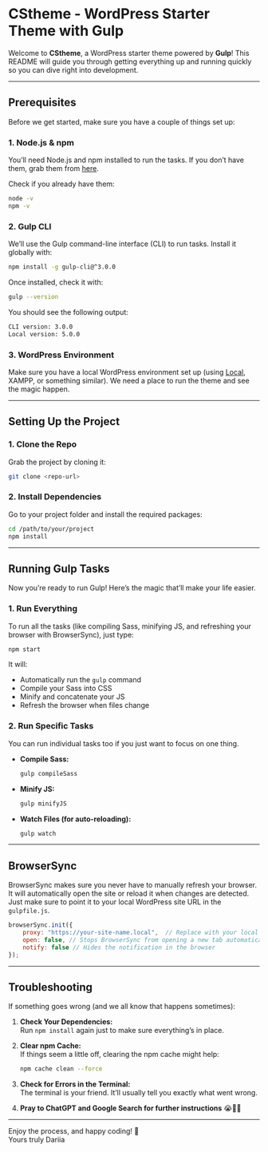 # CStheme - WordPress Starter Theme with Gulp

Welcome to **CStheme**, a WordPress starter theme powered by **Gulp**! This README will guide you through getting everything up and running quickly so you can dive right into development.

---

## Prerequisites

Before we get started, make sure you have a couple of things set up:

### 1. **Node.js & npm**
You’ll need Node.js and npm installed to run the tasks. If you don’t have them, grab them from [here](https://nodejs.org/).

Check if you already have them:

```bash
node -v
npm -v
````

### 2. **Gulp CLI**

We’ll use the Gulp command-line interface (CLI) to run tasks. Install it globally with:

```bash
npm install -g gulp-cli@^3.0.0
```

Once installed, check it with:

```bash
gulp --version
```

You should see the following output:

```bash
CLI version: 3.0.0
Local version: 5.0.0
```


### 3. **WordPress Environment**

Make sure you have a local WordPress environment set up (using [Local](https://localwp.com/), XAMPP, or something similar). We need a place to run the theme and see the magic happen.

---

## Setting Up the Project

### 1. **Clone the Repo**

Grab the project by cloning it:

```bash
git clone <repo-url>
```

### 2. **Install Dependencies**

Go to your project folder and install the required packages:

```bash
cd /path/to/your/project
npm install
```

---

## Running Gulp Tasks

Now you’re ready to run Gulp! Here’s the magic that’ll make your life easier.

### 1. **Run Everything**

To run all the tasks (like compiling Sass, minifying JS, and refreshing your browser with BrowserSync), just type:

```bash
npm start
```

It will:

- Automatically run the `gulp` command
- Compile your Sass into CSS
- Minify and concatenate your JS
- Refresh the browser when files change

### 2. **Run Specific Tasks**

You can run individual tasks too if you just want to focus on one thing.

- **Compile Sass:**

  ```bash
  gulp compileSass
  ```

- **Minify JS:**

  ```bash
  gulp minifyJS
  ```

- **Watch Files (for auto-reloading):**

  ```bash
  gulp watch
  ```

---

## BrowserSync

BrowserSync makes sure you never have to manually refresh your browser. It will automatically open the site or reload it when changes are detected. Just make sure to point it to your local WordPress site URL in the `gulpfile.js`.

```javascript
browserSync.init({
    proxy: "https://your-site-name.local",  // Replace with your local WordPress URL
    open: false, // Stops BrowserSync from opening a new tab automatically
    notify: false // Hides the notification in the browser
});
```

---

## Troubleshooting

If something goes wrong (and we all know that happens sometimes):

1. **Check Your Dependencies:**\
   Run `npm install` again just to make sure everything’s in place.

2. **Clear npm Cache:**\
   If things seem a little off, clearing the npm cache might help:

   ```bash
   npm cache clean --force
   ```

3. **Check for Errors in the Terminal:**\
   The terminal is your friend. It’ll usually tell you exactly what went wrong.

4. **Pray to ChatGPT and Google Search for further instructions** 😭🙏🏻

---

Enjoy the process, and happy coding! 🚀\
Yours truly Dariia